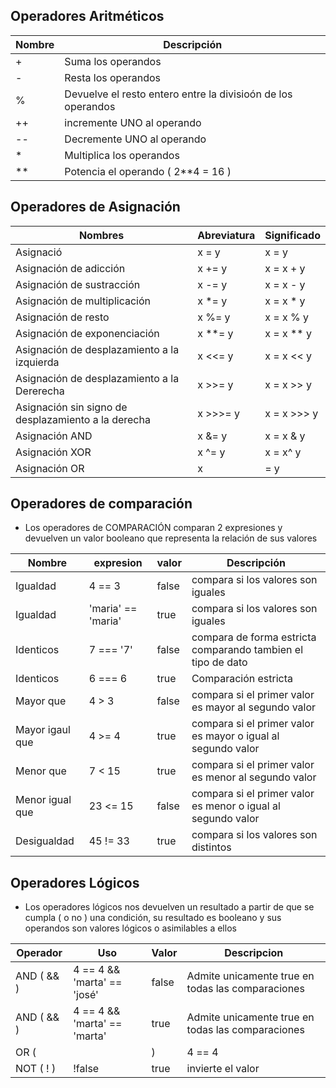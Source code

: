 ## Operadores Aritméticos


| Nombre | Descripción |
|--------|--------------|
| + | Suma los operandos |
| - | Resta los operandos
| % | Devuelve el resto entero entre la divisioón de los operandos |
| ++ | incremente UNO al operando |
| -- | Decremente UNO al operando
| * | Multiplica los operandos |
| ** | Potencia el operando ( 2**4 = 16 ) |


## Operadores de Asignación

| Nombres                                              | Abreviatura   | Significado |
| ---------------------------------------------------- | ------------- |--------------|
| Asignació                                            | x = y         | x = y        |
| Asignación de adicción                               | x += y        | x = x + y    |
| Asignación de sustracción                            | x -= y        | x = x - y    |
| Asignación de multiplicación                         | x *= y        | x = x * y    |
| Asignación de resto                                  | x %= y        | x = x % y    |
| Asignación de exponenciación                         | x **= y       | x = x ** y   |
| Asignación de desplazamiento a la izquierda          | x <<= y       | x = x << y   |
| Asignación de desplazamiento a la Dererecha          | x >>= y       | x = x >> y   |
| Asignación sin signo de desplazamiento a la derecha  | x >>>= y      | x = x >>> y  |
| Asignación AND                                       | x &= y        | x = x & y    |
| Asignación XOR                                       | x ^= y        | x = x^ y     |
| Asignación OR                                        | x |= y        | x = x | y    |



## Operadores de comparación
- Los operadores de COMPARACIÓN comparan 2 expresiones y devuelven un valor
booleano que representa la relación de sus valores


|Nombre| expresion | valor | Descripción |
|-|--|--|-|
| Igualdad  | 4 == 3 | false | compara si los valores son iguales |
| Igualdad | 'maria' == 'maria' | true | compara si los valores son iguales |
| Identicos  | 7 === '7' | false | compara de forma estricta comparando tambien el tipo de dato |
| Identicos  | 6 === 6 | true | Comparación estricta |
| Mayor que  | 4 > 3 | false | compara si el primer valor es mayor al segundo valor |
| Mayor igaul que  | 4 >= 4 | true | compara si el primer valor es mayor o igual al segundo valor |
| Menor que  | 7 < 15 | true | compara si el primer valor es menor al segundo valor |
| Menor igual que  | 23 <= 15 | false | compara si el primer valor es menor o igual al segundo valor |
| Desigualdad  | 45 != 33 | true | compara si los valores son distintos |


## Operadores Lógicos
- Los operadores lógicos nos devuelven un resultado a partir de que se 
cumpla ( o no ) una condición, su resultado es booleano y sus operandos
son valores lógicos o asimilables a ellos

| Operador | Uso | Valor | Descripcion |
|-|-|-|-|
| AND ( && ) | 4 == 4 && 'marta' == 'josé' | false | Admite unicamente true en todas las comparaciones |
| AND ( && ) | 4 == 4 && 'marta' == 'marta' | true | Admite unicamente true en todas las comparaciones |
| OR ( || ) | 4 == 4 || 'marta' == 'josé' | true | solo que 1 comparación sea true |
| NOT ( ! )  | !false | true | invierte el valor |